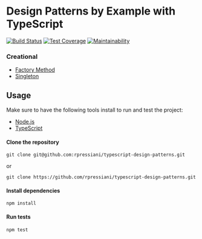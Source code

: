 # Design Patterns by Example with TypeScript
[![Build Status](https://travis-ci.org/rpressiani/typescript-design-patterns.svg?branch=master)](https://travis-ci.org/rpressiani/typescript-design-patterns)
[![Test Coverage](https://api.codeclimate.com/v1/badges/ebed72874ee2c1432167/test_coverage)](https://codeclimate.com/github/rpressiani/typescript-design-patterns/test_coverage)
[![Maintainability](https://api.codeclimate.com/v1/badges/ebed72874ee2c1432167/maintainability)](https://codeclimate.com/github/rpressiani/typescript-design-patterns/maintainability)

### Creational
* [Factory Method](https://github.com/rpressiani/typescript-design-patterns/tree/master/factory-method)
* [Singleton](https://github.com/rpressiani/typescript-design-patterns/tree/master/singleton)

## Usage

Make sure to have the following tools install to run and test the project:

* [Node.js](https://nodejs.org/en/download/)
* [TypeScript](https://www.typescriptlang.org/docs/handbook/typescript-in-5-minutes.html)

#### Clone the repository
```
git clone git@github.com:rpressiani/typescript-design-patterns.git
```
or 
```
git clone https://github.com/rpressiani/typescript-design-patterns.git
```
#### Install dependencies
```
npm install
```
#### Run tests
```
npm test
```
